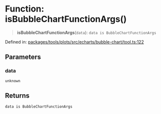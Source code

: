 # Function: isBubbleChartFunctionArgs()

> **isBubbleChartFunctionArgs**(`data`): `data is BubbleChartFunctionArgs`

Defined in: [packages/tools/plots/src/echarts/bubble-chart/tool.ts:122](https://github.com/GeoDaCenter/openassistant/blob/dc72d81a35cf8e46295657303846fbb4ad891993/packages/tools/plots/src/echarts/bubble-chart/tool.ts#L122)

## Parameters

### data

`unknown`

## Returns

`data is BubbleChartFunctionArgs`
